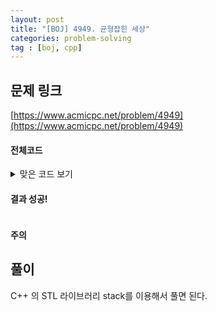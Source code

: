```yaml
---
layout: post
title: "[BOJ] 4949. 균형잡힌 세상"
categories: problem-solving
tag : [boj, cpp]
---
```


## 문제 링크<br>
 [https://www.acmicpc.net/problem/4949](https://www.acmicpc.net/problem/4949)<br>


#### 전체코드<br>

<details>
<summary>맞은 코드 보기</summary>
<div markdown="1">

```cpp
#include<iostream>
#include<vector>
#include<string>
#include<unordered_map>
#include<stack>

using namespace std;

void solution(vector<string> inputs){

    unordered_map<char, char> brackets;
    brackets[')'] = '(';
    brackets[']'] = '[';

    for(auto& target: inputs){
        bool possible = true;
        stack<char> st;
        for(char c: target){
            if(c=='(' || c=='[') st.push(c);
            else if(c==')' || c==']'){
                if(st.empty() || st.top()!=brackets[c]) {
                    possible = false;
                    break;
                }
                st.pop();
            }
        }
        if(!st.empty()) possible = false;

        if(possible) cout<<"yes"<<"\n";
        else cout<<"no"<<"\n";
    }
}

int main(){
    ios_base::sync_with_stdio(false);
	cin.tie(NULL);

    vector<string> inputs;
    
    while(1){
        string s;
        getline(cin, s);
        if(s==".") break;
        inputs.push_back(s);
    }
    
    solution(inputs);

    return 0;
}
```
</div>
</details>

#### 결과 성공!<br>
![]()

<div class="divider"></div>

#### 주의 <br> 

## 풀이<br>

C++ 의 STL 라이브러리 stack를 이용해서 풀면 된다.  



